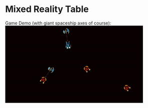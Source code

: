 # Mixed Reality Table
Game Demo (with giant spaceship axes of course):
![alt tag](https://github.com/honeyimholm/Mixed-Reality-Table/blob/master/demo_images/demo_2.gif)
